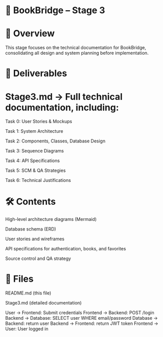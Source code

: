# 📖 BookBridge – Stage 3
# 📌 Overview

This stage focuses on the technical documentation for BookBridge, consolidating all design and system planning before implementation.

# 📂 Deliverables

# Stage3.md → Full technical documentation, including:

Task 0: User Stories & Mockups

Task 1: System Architecture

Task 2: Components, Classes, Database Design

Task 3: Sequence Diagrams

Task 4: API Specifications

Task 5: SCM & QA Strategies

Task 6: Technical Justifications

# 🛠 Contents

High-level architecture diagrams (Mermaid)

Database schema (ERD)

User stories and wireframes

API specifications for authentication, books, and favorites

Source control and QA strategy

# 📎 Files

README.md (this file)

Stage3.md (detailed documentation)

User → Frontend: Submit credentials
Frontend → Backend: POST /login
Backend → Database: SELECT user WHERE email/password
Database → Backend: return user
Backend → Frontend: return JWT token
Frontend → User: User logged in
